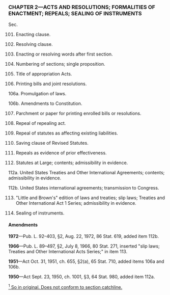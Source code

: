 ### **CHAPTER 2—ACTS AND RESOLUTIONS; FORMALITIES OF ENACTMENT; REPEALS; SEALING OF INSTRUMENTS** ###

Sec.

101. Enacting clause.

102. Resolving clause.

103. Enacting or resolving words after first section.

104. Numbering of sections; single proposition.

105. Title of appropriation Acts.

106. Printing bills and joint resolutions.

106a. Promulgation of laws.

106b. Amendments to Constitution.

107. Parchment or paper for printing enrolled bills or resolutions.

108. Repeal of repealing act.

109. Repeal of statutes as affecting existing liabilities.

110. Saving clause of Revised Statutes.

111. Repeals as evidence of prior effectiveness.

112. Statutes at Large; contents; admissibility in evidence.

112a. United States Treaties and Other International Agreements; contents; admissibility in evidence.

112b. United States international agreements; transmission to Congress.

113. "Little and Brown's" edition of laws and treaties; slip laws; Treaties and Other International Act 1 Series; admissibility in evidence.

114. Sealing of instruments.

#### Amendments ####

**1972**—Pub. L. 92–403, §2, Aug. 22, 1972, 86 Stat. 619, added item 112b.

**1966**—Pub. L. 89–497, §2, July 8, 1966, 80 Stat. 271, inserted "slip laws; Treaties and Other International Acts Series;" in item 113.

**1951**—Act Oct. 31, 1951, ch. 655, §2(a), 65 Stat. 710, added items 106a and 106b.

**1950**—Act Sept. 23, 1950, ch. 1001, §3, 64 Stat. 980, added item 112a.

[<sup>1</sup> So in original. Does not conform to section catchline.](#CHAPTER2_1)
